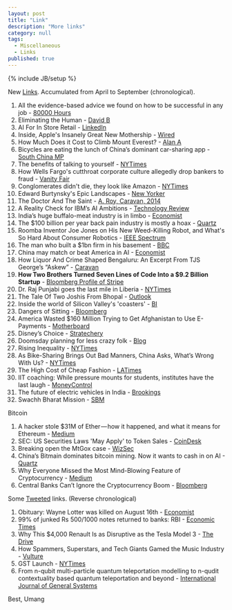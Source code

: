 ```yaml
---
layout: post
title: "Link"
description: "More links"
category: null
tags: 
  - Miscellaneous
  - Links
published: true
---
```

 
{% include JB/setup %}

New [Links](../../../tags/#Links-ref). Accumulated from April to September (chronological).

1. All the evidence-based advice we found on how to be successful in any job - [80000 Hours](https://80000hours.org/career-guide/how-to-be-successful/)
2. Eliminating the Human - [David B](http://davidbyrne.com/journal/eliminating-the-human)
3. AI For In Store Retail - [LinkedIn](https://www.linkedin.com/pulse/ai-in-store-retail-when-you-dont-know-enough-customer-srini-rajam/)
4. Inside, Apple's Insanely Great New Mothership - [Wired](https://www.wired.com/2017/05/apple-park-new-silicon-valley-campus/)
5. How Much Does it Cost to Climb Mount Everest? - [Alan A](http://www.alanarnette.com/blog/2016/12/18/how-much-does-it-cost-to-climb-mount-everest/)
6. Bicycles are eating the lunch of China’s dominant car-sharing app - [South China MP](http://www.scmp.com/business/article/2095975/bicycles-are-eating-lunch-chinas-dominant-car-sharing-app)
7. The benefits of talking to yourself - [NYTimes](https://www.nytimes.com/2017/06/08/smarter-living/benefits-of-talking-to-yourself-self-talk.html)
8. How Wells Fargo's cutthroat corporate culture allegedly drop bankers to fraud - [Vanity Fair](https://www.vanityfair.com/news/2017/05/wells-fargo-corporate-culture-fraud)
9. Conglomerates didn't die, they look like Amazon - [NYTimes](https://www.nytimes.com/2017/06/19/business/dealbook/amazon-conglomerate.html)
10. Edward Burtynsky's Epic Landscapes - [New Yorker](https://www.newyorker.com/magazine/2016/12/19/edward-burtynskys-epic-landscapes)
11. The Doctor And The Saint - [A. Roy, Caravan, 2014](http://www.caravanmagazine.in/essay/doctor-and-saint)
12. A Reality Check for IBM’s AI Ambitions - [Technology Review](https://www.technologyreview.com/s/607965/a-reality-check-for-ibms-ai-ambitions/)
13. India’s huge buffalo-meat industry is in limbo - [Economist](https://www.economist.com/news/business/21723859-countrys-slaughterhouses-are-envy-rich-world-indias-huge-buffalo-meat-industry)
14. The $100 billion per year back pain industry is mostly a hoax - [Quartz](https://qz.com/1010259/the-100-billion-per-year-back-pain-industry-is-mostly-a-hoax/)
15. Roomba Inventor Joe Jones on His New Weed-Killing Robot, and What's So Hard About Consumer Robotics - [IEEE Spectrum](https://spectrum.ieee.org/automaton/robotics/home-robots/roomba-inventor-joe-jones-on-weed-killing-robot)
16. The man who built a $1bn firm in his basement - [BBC](http://www.bbc.com/news/business-40504764)
17. China may match or beat America in AI - [Economist](https://www.economist.com/news/business/21725018-its-deep-pool-data-may-let-it-lead-artificial-intelligence-china-may-match-or-beat-america)
18. How Liquor And Crime Shaped Bengaluru: An Excerpt From TJS George’s “Askew” - [Caravan](http://www.caravanmagazine.in/vantage/liquor-crime-bengaluru-tjs-george)
19. **How Two Brothers Turned Seven Lines of Code Into a $9.2 Billion Startup** - [Bloomberg Profile of Stripe](https://www.bloomberg.com/news/features/2017-08-01/how-two-brothers-turned-seven-lines-of-code-into-a-9-2-billion-startup)
20. Dr. Raj Punjabi goes the last mile in Liberia - [NYTimes](https://www.nytimes.com/2017/07/31/health/raj-panjabi-last-mile-health-liberia.html)
21. The Tale Of Two Joshis From Bhopal - [Outlook](https://www.outlookindia.com/website/story/the-tale-of-two-joshis-from-bhopal/293206)
22. Inside the world of Silicon Valley's 'coasters' - [BI](http://www.businessinsider.in/Inside-the-world-of-Silicon-Valleys-coasters-the-millionaire-engineers-who-get-paid-gobs-of-money-and-barely-work/articleshow/59942927.cms)
23. Dangers of Sitting - [Bloomberg](https://www.bloomberg.com/quicktake/dangers-of-sitting)
24. America Wasted $160 Million Trying to Get Afghanistan to Use E-Payments - [Motherboard](https://motherboard.vice.com/en_us/article/8xx54b/america-wasted-dollar160-million-trying-to-get-afghanistan-to-use-e-payments)
25. Disney’s Choice - [Stratechery](https://stratechery.com/2017/disneys-choice/)
26. Doomsday planning for less crazy folk - [Blog](http://lcamtuf.coredump.cx/prep/)
27. Rising Inequality - [NYTimes](https://www.nytimes.com/2017/09/03/upshot/to-understand-rising-inequality-consider-the-janitors-at-two-top-companies-then-and-now.html)
28. As Bike-Sharing Brings Out Bad Manners, China Asks, What’s Wrong With Us? - [NYTimes](https://www.nytimes.com/2017/09/02/world/asia/china-beijing-dockless-bike-share.html)
29. The High Cost of Cheap Fashion - [LATimes](http://www.latimes.com/projects/la-fi-forever-21-factory-workers/)
30. IIT coaching: While pressure mounts for students, institutes have the last laugh - [MoneyControl](http://www.moneycontrol.com/news/business/economy/iit-coaching-while-pressure-mounts-for-students-institutes-have-the-last-laugh-2363925.html)
31. The future of electric vehicles in India - [Brookings](https://www.brookings.edu/opinions/the-future-of-electric-vehicles-in-india/)
32. Swachh Bharat Mission - [SBM](http://sbm.gov.in/sbmdashboard/Default.aspx)


Bitcoin
1. A hacker stole $31M of Ether — how it happened, and what it means for Ethereum - [Medium](https://medium.freecodecamp.org/a-hacker-stole-31m-of-ether-how-it-happened-and-what-it-means-for-ethereum-9e5dc29e33ce)
2. SEC: US Securities Laws 'May Apply' to Token Sales - [CoinDesk](https://www.coindesk.com/securities-exchange-commission-us-securities-laws-may-apply-token-sales/)
3. Breaking open the MtGox case - [WizSec](http://blog.wizsec.jp/2017/07/breaking-open-mtgox-1.html)
4. China’s Bitmain dominates bitcoin mining. Now it wants to cash in on AI - [Quartz](https://qz.com/1053799/chinas-bitmain-dominates-bitcoin-mining-now-it-wants-to-cash-in-on-artificial-intelligence/) 
5. Why Everyone Missed the Most Mind-Blowing Feature of Cryptocurrency - [Medium](https://hackernoon.com/why-everyone-missed-the-most-mind-blowing-feature-of-cryptocurrency-860c3f25f1fb)
6. Central Banks Can’t Ignore the Cryptocurrency Boom - [Bloomberg](https://www.bloomberg.com/news/articles/2017-08-30/cryptocurrencies-are-new-barbarians-at-the-gate-of-central-banks)


Some [Tweeted](https://twitter.com/poloolop) links. (Reverse chronological)

1. Obituary: Wayne Lotter was killed on August 16th - [Economist](https://www.economist.com/news/obituary/21727875-fighter-tanzanias-elephants-was-51-obituary-wayne-lotter-was-killed-august-16th)
2. 99% of junked Rs 500/1000 notes returned to banks: RBI - [Economic Times](http://economictimes.indiatimes.com/news/economy/indicators/almost-all-denotified-notes-back-in-the-system-says-rbi-data/articleshow/60293610.cms)
3. Why This $4,000 Renault Is as Disruptive as the Tesla Model 3 - [The Drive](http://www.thedrive.com/new-cars/12579/why-this-4000-renault-is-as-disruptive-as-the-tesla-model-3?xid=twittershare)
4. How Spammers, Superstars, and Tech Giants Gamed the Music Industry - [Vulture](http://www.vulture.com/2017/07/streaming-music-cheat-codes.html)
5. GST Launch - [NYTimes](https://www.nytimes.com/2017/06/30/world/asia/india-tax-narendra-modi.html)
6. From n-qubit multi-particle quantum teleportation modelling to n-qudit contextuality based quantum teleportation and beyond - [International Journal of General Systems](http://www.tandfonline.com/doi/abs/10.1080/03081079.2017.1308361?journalCode=ggen20)

Best, Umang
